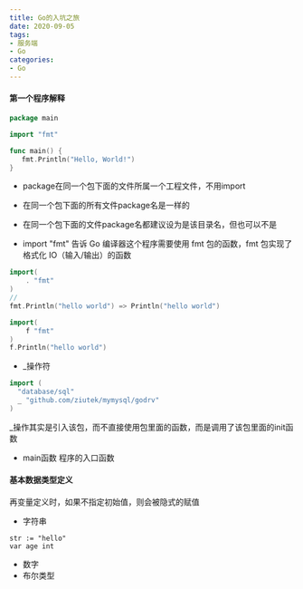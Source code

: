 ```yaml
---
title: Go的入坑之旅
date: 2020-09-05
tags:
- 服务端
- Go
categories:
- Go
---
```


#### 第一个程序解释

```go
package main

import "fmt"

func main() {
   fmt.Println("Hello, World!")
}
```

* package在同一个包下面的文件所属一个工程文件，不用import
* 在同一个包下面的所有文件package名是一样的
* 在同一个包下面的文件package名都建议设为是该目录名，但也可以不是

* import "fmt" 告诉 Go 编译器这个程序需要使用 fmt 包的函数，fmt 包实现了格式化 IO（输入/输出）的函数

```go
import(
	. "fmt"
)
//
fmt.Println("hello world") => Println("hello world")

import(
	f "fmt"
) 
f.Println("hello world")

```

* _操作符

```go
import (
  "database/sql"
  _ "github.com/ziutek/mymysql/godrv"
) 
```

_操作其实是引入该包，而不直接使用包里面的函数，而是调用了该包里面的init函数

* main函数
程序的入口函数

#### 基本数据类型定义

再变量定义时，如果不指定初始值，则会被隐式的赋值

* 字符串

```golang
str := "hello"
var age int

```

* 数字
* 布尔类型
